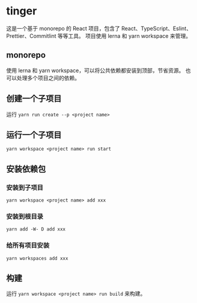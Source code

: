 # tinger
这是一个基于 monorepo 的 React 项目，包含了 React、TypeScript、Eslint、Prettier、Commitlint 等等工具。
项目使用 lerna 和 yarn workspace 来管理。
## monorepo
使用 lerna 和 yarn workspace，可以将公共依赖都安装到顶部，节省资源。
也可以处理多个项目之间的依赖。
## 创建一个子项目
运行 `yarn run create --p <project name>`
## 运行一个子项目
`yarn workspace <project name> run start`
## 安装依赖包
### 安装到子项目
`yarn workspace <project name> add xxx`
### 安装到根目录
`yarn add -W- D add xxx`
### 给所有项目安装
`yarn workspaces add xxx`
## 构建
运行 `yarn workspace <project name> run build` 来构建。
